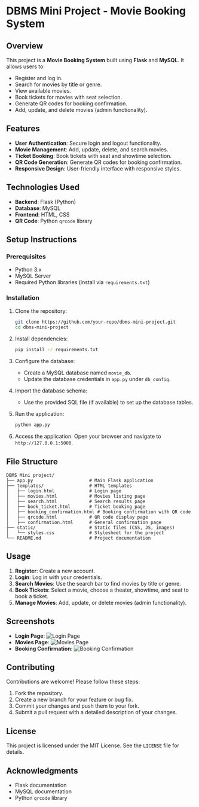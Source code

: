 # DBMS Mini Project - Movie Booking System

## Overview
This project is a **Movie Booking System** built using **Flask** and **MySQL**. It allows users to:
- Register and log in.
- Search for movies by title or genre.
- View available movies.
- Book tickets for movies with seat selection.
- Generate QR codes for booking confirmation.
- Add, update, and delete movies (admin functionality).

## Features
- **User Authentication**: Secure login and logout functionality.
- **Movie Management**: Add, update, delete, and search movies.
- **Ticket Booking**: Book tickets with seat and showtime selection.
- **QR Code Generation**: Generate QR codes for booking confirmation.
- **Responsive Design**: User-friendly interface with responsive styles.

## Technologies Used
- **Backend**: Flask (Python)
- **Database**: MySQL
- **Frontend**: HTML, CSS
- **QR Code**: Python `qrcode` library

## Setup Instructions

### Prerequisites
- Python 3.x
- MySQL Server
- Required Python libraries (install via `requirements.txt`)

### Installation
1. Clone the repository:
   ```bash
   git clone https://github.com/your-repo/dbms-mini-project.git
   cd dbms-mini-project
   ```

2. Install dependencies:
   ```bash
   pip install -r requirements.txt
   ```

3. Configure the database:
   - Create a MySQL database named `movie_db`.
   - Update the database credentials in `app.py` under `db_config`.

4. Import the database schema:
   - Use the provided SQL file (if available) to set up the database tables.

5. Run the application:
   ```bash
   python app.py
   ```

6. Access the application:
   Open your browser and navigate to `http://127.0.0.1:5000`.

## File Structure
```
DBMS Mini project/
├── app.py                     # Main Flask application
├── templates/                 # HTML templates
│   ├── login.html             # Login page
│   ├── movies.html            # Movies listing page
│   ├── search.html            # Search results page
│   ├── book_ticket.html       # Ticket booking page
│   ├── booking_confirmation.html # Booking confirmation with QR code
│   ├── qrcode.html            # QR code display page
│   ├── confirmation.html      # General confirmation page
├── static/                    # Static files (CSS, JS, images)
│   └── styles.css             # Stylesheet for the project
└── README.md                  # Project documentation
```

## Usage
1. **Register**: Create a new account.
2. **Login**: Log in with your credentials.
3. **Search Movies**: Use the search bar to find movies by title or genre.
4. **Book Tickets**: Select a movie, choose a theater, showtime, and seat to book a ticket.
5. **Manage Movies**: Add, update, or delete movies (admin functionality).

## Screenshots
- **Login Page**:
  ![Login Page](screenshots/login.png)
- **Movies Page**:
  ![Movies Page](screenshots/movies.png)
- **Booking Confirmation**:
  ![Booking Confirmation](screenshots/booking_confirmation.png)


## Contributing
Contributions are welcome! Please follow these steps:
1. Fork the repository.
2. Create a new branch for your feature or bug fix.
3. Commit your changes and push them to your fork.
4. Submit a pull request with a detailed description of your changes.


## License
This project is licensed under the MIT License. See the `LICENSE` file for details.

## Acknowledgments
- Flask documentation
- MySQL documentation
- Python `qrcode` library